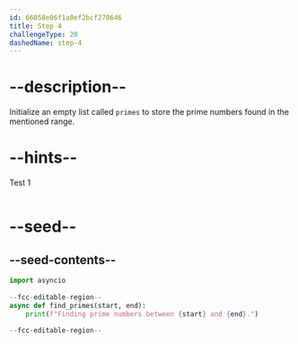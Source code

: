 ```yaml
---
id: 66058e06f1a0ef2bcf270646
title: Step 4
challengeType: 20
dashedName: step-4
---
```


# --description--

Initialize an empty list called `primes` to store the prime numbers found in the mentioned range.

# --hints--

Test 1

```js

```

# --seed--

## --seed-contents--

```py
import asyncio
 
--fcc-editable-region--
async def find_primes(start, end):    
    print(f"Finding prime numbers between {start} and {end}.")
 
--fcc-editable-region--
```
